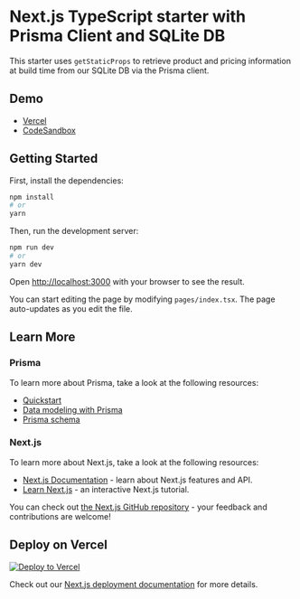 # Next.js TypeScript starter with Prisma Client and SQLite DB

This starter uses `getStaticProps` to retrieve product and pricing information at build time from our SQLite DB via the Prisma client.

## Demo

- [Vercel](https://nextjs-prisma-typescript-starter.thorwebdev.vercel.app/)
- [CodeSandbox](https://codesandbox.io/s/github/thorsten-stripe/nextjs-prisma-typescript-starter)

## Getting Started

First, install the dependencies:

```bash
npm install
# or
yarn
```

Then, run the development server:

```bash
npm run dev
# or
yarn dev
```

Open [http://localhost:3000](http://localhost:3000) with your browser to see the result.

You can start editing the page by modifying `pages/index.tsx`. The page auto-updates as you edit the file.

## Learn More

### Prisma

To learn more about Prisma, take a look at the following resources:

- [Quickstart](https://www.prisma.io/docs/getting-started/quickstart-typescript)
- [Data modeling with Prisma](https://www.prisma.io/docs/understand-prisma/data-modeling#data-modeling-with-prisma)
- [Prisma schema](https://www.prisma.io/docs/reference/tools-and-interfaces/prisma-schema/)

### Next.js

To learn more about Next.js, take a look at the following resources:

- [Next.js Documentation](https://nextjs.org/docs) - learn about Next.js features and API.
- [Learn Next.js](https://nextjs.org/learn) - an interactive Next.js tutorial.

You can check out [the Next.js GitHub repository](https://github.com/vercel/next.js/) - your feedback and contributions are welcome!

## Deploy on Vercel

[![Deploy to Vercel](https://vercel.com/button)](https://vercel.com/import/project?template=https://github.com/thorsten-stripe/nextjs-prisma-typescript-starter)

Check out our [Next.js deployment documentation](https://nextjs.org/docs/deployment) for more details.
